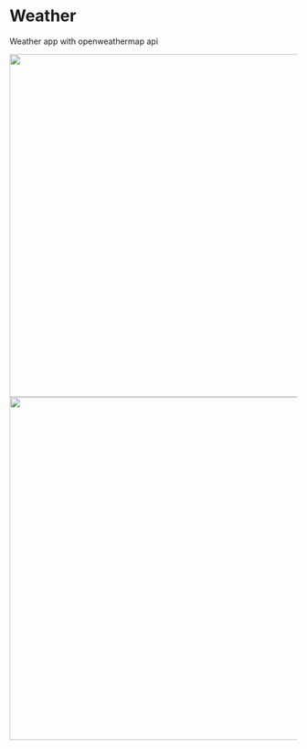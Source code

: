 # Weather
Weather app with openweathermap api

<img src="https://user-images.githubusercontent.com/93543157/159168045-051c7065-1f1e-4c1c-8bb0-26ef0018bf81.png" width="600">
<img src="https://user-images.githubusercontent.com/93543157/159168049-b9ba4a8c-e48a-4c5e-a143-f20d39f501c6.png" width="600">
